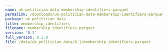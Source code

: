 ```yaml
---
name: uk-politician-data-membership-identifiers-parquet
permalink: /downloads/uk-politician-data-membership-identifiers-parquet/0_1
package: uk_politician_data
title: membership_identifiers
filename: membership_identifiers.parquet
version: '0.1'
full_version: 0.1.0
file: /data/uk_politician_data/0.1/membership_identifiers.parquet
---
```

